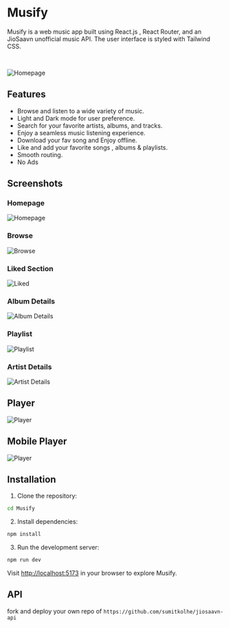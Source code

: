 # Musify

Musify is a web music app built using React.js , React Router, and an JioSaavn unofficial music API. The user interface is styled with Tailwind CSS.

<br/>

![Homepage](/public/HomePage.png)

## Features

- Browse and listen to a wide variety of music.
- Light and Dark mode for user preference.
- Search for your favorite artists, albums, and tracks.
- Enjoy a seamless music listening experience.
- Download your fav song and Enjoy offline.
- Like and add your favorite songs , albums & playlists.
- Smooth routing.
- No Ads 


## Screenshots

### Homepage

![Homepage](/public/HomePage.png)

### Browse

![Browse](/public/Browse.png)

### Liked Section
![Liked](/public/Like.png)

### Album Details
![Album Details](/public/Album.png)

### Playlist

![Playlist](/public/Playlist.png)

### Artist Details
![Artist Details](/public/Artist.png)

## Player

![Player](/public/PlayerPC.png)

## Mobile Player

![Player](/public/Player.png)


## Installation

1. Clone the repository:

```bash
cd Musify
```

2. Install dependencies:

```bash
npm install 
```

3. Run the development server:

```bash
npm run dev
```

Visit [http://localhost:5173](http://localhost:5173) in your browser to explore Musify.

## API

fork and deploy your own repo of `https://github.com/sumitkolhe/jiosaavn-api` 


